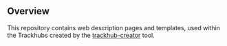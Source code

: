 ## Overview

This repository contains web description pages and templates, used within the Trackhubs created by the [trackhub-creator](https://github.com/Proteogenomics/trackhub-creator) tool.

